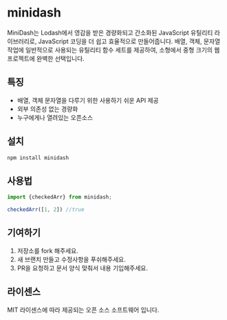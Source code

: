 # minidash

MiniDash는 Lodash에서 영감을 받은 경량화되고 간소화된 JavaScript 유틸리티 라이브러리로, JavaScript 코딩을 더 쉽고 효율적으로 만들어줍니다. 배열, 객체, 문자열 작업에 일반적으로 사용되는 유틸리티 함수 세트를 제공하여, 소형에서 중형 크기의 웹 프로젝트에 완벽한 선택입니다.

## 특징

-   배열, 객체 문자열을 다루기 위한 사용하기 쉬운 API 제공
-   외부 의존성 없는 경량화
-   누구에게나 열려있는 오픈소스

## 설치

```bash
npm install minidash
```

## 사용법

```javascript
import {checkedArr} from minidash;

checkedArr([1, 2]) //true
```

## 기여하기

1. 저장소를 fork 해주세요.
2. 새 브랜치 만들고 수정사항을 푸쉬해주세요.
3. PR을 요청하고 문서 양식 맞춰서 내용 기입해주세요.

## 라이센스

MIT 라이센스에 따라 제공되는 오픈 소스 소프트웨어 입니다.

